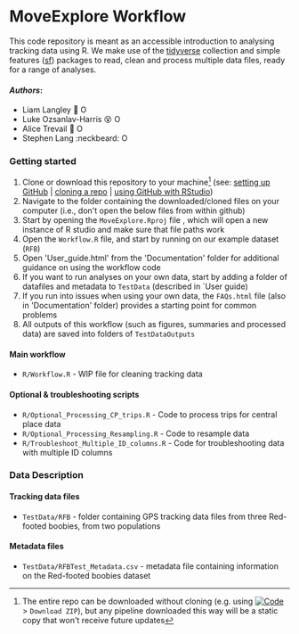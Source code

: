 # MoveExplore Workflow
This code repository is meant as an accessible introduction to analysing tracking data using R. We make use of the [tidyverse](https://www.tidyverse.org/packages/) collection and simple features ([sf](https://r-spatial.github.io/sf/index.html)) packages to read, clean and process multiple data files, ready for a range of analyses.

#### _Authors_:

- Liam Langley :dancer: <a itemprop="sameAs" content="https://orcid.org/0000-0001-9754-6517" href="https://orcid.org/0000-0001-9754-6517" target="orcid.widget" rel="me noopener noreferrer" style="vertical-align:top;"><img src="https://orcid.org/sites/default/files/images/orcid_16x16.png" alt="ORCID iD icon" style="width:1em;margin-right:.5em;"/></a>
- Luke Ozsanlav-Harris :dizzy_face: <a itemprop="sameAs" content="https://orcid.org/0000-0003-3889-6722" href="https://orcid.org/0000-0003-3889-6722" target="orcid.widget" rel="me noopener noreferrer" style="vertical-align:top;"><img src="https://orcid.org/sites/default/files/images/orcid_16x16.png" alt="ORCID iD icon" style="width:1em;margin-right:.5em;"/></a>
- Alice Trevail :runner: <a itemprop="sameAs" content="https://orcid.org/0000-0002-6459-5213" href="https://orcid.org/0000-0002-6459-5213" target="orcid.widget" rel="me noopener noreferrer" style="vertical-align:top;"><img src="https://orcid.org/sites/default/files/images/orcid_16x16.png" alt="ORCID iD icon" style="width:1em;margin-right:.5em;"/></a>
- Stephen Lang :neckbeard: <a itemprop="sameAs" content="https://orcid.org/0000-0001-5820-4346" href="https://orcid.org/0000-0001-5820-4346" target="orcid.widget" rel="me noopener noreferrer" style="vertical-align:top;"><img src="https://orcid.org/sites/default/files/images/orcid_16x16.png" alt="ORCID iD icon" style="width:1em;margin-right:.5em;"/></a>

### Getting started

1.  Clone or download this repository to your machine[^1] (see: [setting up GitHub](https://intro2r.com/setup_git.html) | [cloning a repo](https://intro2r.com/setting-up-a-project-in-rstudio.html) | [using GitHub with RStudio](https://intro2r.com/use_git.html))
2.  Navigate to the folder containing the downloaded/cloned files on your computer (i.e., don't open the below files from within github)
3.  Start by opening the `MoveExplore.Rproj` file , which will open a new instance of R studio and make sure that file paths work
4.  Open the `Workflow.R` file, and start by running on our example dataset (`RFB`)
5.  Open 'User_guide.html' from the 'Documentation' folder for additional guidance on using the workflow code
6.  If you want to run analyses on your own data, start by adding a folder of datafiles and metadata to `TestData` (described in `User guide)
7.  If you run into issues when using your own data, the `FAQs.html` file (also in 'Documentation' folder) provides a starting point for common problems
8.  All outputs of this workflow (such as figures, summaries and processed data) are saved into folders of `TestDataOutputs`

#### Main workflow
- `R/Workflow.R` - WIP file for cleaning tracking data

#### Optional & troubleshooting scripts
- `R/Optional_Processing_CP_trips.R` - Code to process trips for central place data
- `R/Optional_Processing_Resampling.R` - Code to resample data
- `R/Troubleshoot_Multiple_ID_columns.R` - Code for troubleshooting data with multiple ID columns

### Data Description
#### Tracking data files
- `TestData/RFB` - folder containing GPS tracking data files from three Red-footed boobies, from two populations

#### Metadata files
- `TestData/RFBTest_Metadata.csv` - metadata file containing information on the Red-footed boobies dataset

[^1]: The entire repo can be downloaded without cloning (e.g. using 
[![Code](https://img.shields.io/badge/-%20Code-brightgreen?style=flat-square)](https://github.com/AliceTrevail/Code-workshop) > `Download ZIP`), but any pipeline downloaded this way will be a static copy that won't receive future updates

